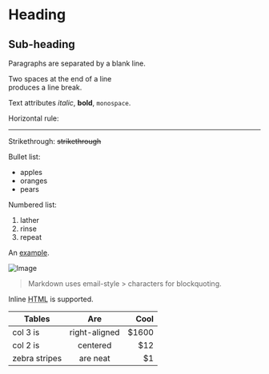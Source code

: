 Heading
=======

Sub-heading
-----------

Paragraphs are separated
by a blank line.

Two spaces at the end of a line  
produces a line break.

Text attributes _italic_, 
**bold**, `monospace`.

Horizontal rule:

---

Strikethrough:
~~strikethrough~~

Bullet list:

  * apples
  * oranges
  * pears

Numbered list:

  1. lather
  2. rinse
  3. repeat

An [example](https://www.pinterest.com/pin/677299231446289816/).

![Image](https://i.pinimg.com/564x/8d/a6/05/8da605eb692ab16565244aa3effda225.jpg "motorcycle girl")

> Markdown uses email-style > characters for blockquoting.

Inline <abbr title="Hypertext Markup Language">HTML</abbr> is supported.



| Tables        | Are           | Cool  |
| ------------- |:-------------:| -----:|
| col 3 is      | right-aligned | $1600 |
| col 2 is      | centered      |   $12 |
| zebra stripes | are neat      |    $1 |